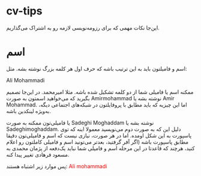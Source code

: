 # cv-tips
این‌جا نکات مهمی که برای رزومه‌نویسی لازمه رو به اشتراک می‌گذاریم.
# اسم
اسم و فامیلتون باید به این ترتیب باشه که حرف اول هر کلمه بزرگ نوشته بشه. مثل:

Ali Mohammadi

ممکنه اسم یا فامیلی شما از دو کلمه تشکیل شده باشه. مثلا امیرمحمد. در این‌جا تصمیم بگیرید که می‌خواهید اسمتون به صورت Amirmohammad نوشته بشه یا Amir Mohammad. اما این چیزیه که باید مطابق با پروفایلتون در شبکه‌های اجتماعی دیگه، به‌ویژه لینکدین باشه. 

یا فامیلی‌تون ممکنه به صورت Sadeghi Moghaddam نوشته بشه یا Sadeghimoghaddam. دلیل این که به صورت دوم می‌نویسید معمولا اینه که توی پاسپورت به این شکل اومده. اما در هر صورت، نیازی نیست که اسم و فامیلی‌تون دقیقا مطابق پاسپورت باشه (اگر آفر گرفتید، بعدتر می‌تونید اسم و فامیلی کاملتون رو اعلام کنید، هرچند که قاعدتا در این مرحله اسم و فامیلی شما نباید یک‌دفعه از پژمان محمدی به مسعود فرهادی تغییر پیدا کنه.

پس موارد زیر اشتباه هستند:
<span style="color:red;">Ali mohammadi</span>
